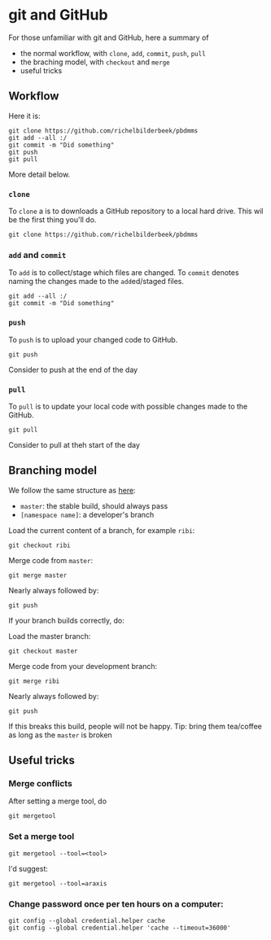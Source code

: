 # git and GitHub

For those unfamiliar with git and GitHub, here a summary of

 * the normal workflow, with `clone`, `add`, `commit`, `push`, `pull`
 * the braching model, with `checkout` and `merge`
 * useful tricks

## Workflow

Here it is:

```
git clone https://github.com/richelbilderbeek/pbdmms
git add --all :/
git commit -m "Did something"
git push
git pull
```

More detail below.

### `clone`

To `clone` a is to downloads a GitHub repository to 
a local hard drive. This wil be the first thing you'll do.

```
git clone https://github.com/richelbilderbeek/pbdmms
```

### `add` and `commit`

To `add` is to collect/stage which files are changed.
To `commit` denotes naming the changes made to the `add`ed/staged files.

```
git add --all :/
git commit -m "Did something"
```

### `push`

To `push` is to upload your changed code to GitHub.

```
git push
```

Consider to push at the end of the day


### `pull`

To `pull` is to update your local code with 
possible changes made to the GitHub.

```
git pull
```

Consider to pull at theh start of the day


## Branching model

We follow the same structure as [here](http://nvie.com/posts/a-successful-git-branching-model/):

 * `master`: the stable build, should always pass
 * `[namespace name]`: a developer's branch

Load the current content of a branch, for example `ribi`:

```
git checkout ribi
```

Merge code from `master`:

```
git merge master
```

Nearly always followed by:

```
git push
```

If your branch builds correctly, do:

Load the master branch:

```
git checkout master
```

Merge code from your development branch:

```
git merge ribi
```

Nearly always followed by:

```
git push
```

If this breaks this build, people will not
be happy. Tip: bring them tea/coffee as long as the
`master` is broken

## Useful tricks

### Merge conflicts

After setting a merge tool, do

```
git mergetool
```

### Set a merge tool

```
git mergetool --tool=<tool>
```

I'd suggest:

```
git mergetool --tool=araxis
```


### Change password once per ten hours on a computer:

```
git config --global credential.helper cache
git config --global credential.helper 'cache --timeout=36000'
```
